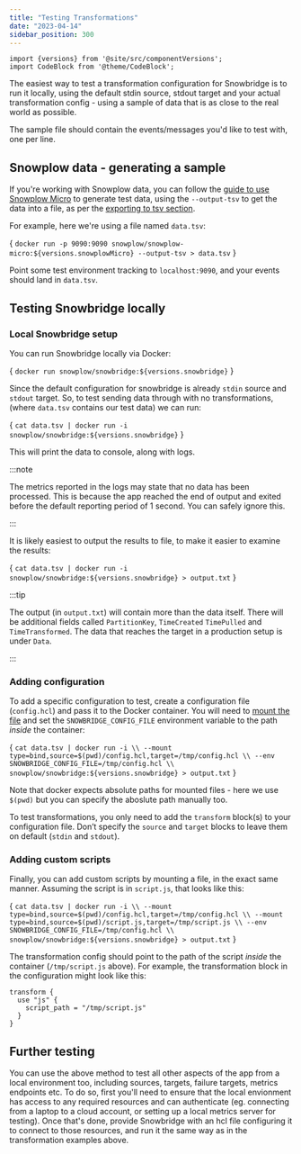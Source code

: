 ```yaml
---
title: "Testing Transformations"
date: "2023-04-14"
sidebar_position: 300
---
```


```mdx-code-block
import {versions} from '@site/src/componentVersions';
import CodeBlock from '@theme/CodeBlock';
```

The easiest way to test a transformation configuration for Snowbridge is to run it locally, using the default stdin source, stdout target and your actual transformation config - using a sample of data that is as close to the real world as possible.

The sample file should contain the events/messages you'd like to test with, one per line.

## Snowplow data - generating a sample

If you're working with Snowplow data, you can follow the [guide to use Snowplow Micro](/docs/getting-started-with-micro/basic-usage/index.md) to generate test data, using the `--output-tsv` to get the data into a file, as per the [exporting to tsv section](/docs/getting-started-with-micro/basic-usage/index.md#exporting-events-to-tsv).

For example, here we're using a file named `data.tsv`:

<CodeBlock language="bash">{
`docker run -p 9090:9090 snowplow/snowplow-micro:${versions.snowplowMicro} --output-tsv > data.tsv`
}</CodeBlock>

Point some test environment tracking to `localhost:9090`, and your events should land in `data.tsv`.

## Testing Snowbridge locally

### Local Snowbridge setup

You can run Snowbridge locally via Docker:

<CodeBlock language="bash">{
`docker run snowplow/snowbridge:${versions.snowbridge}`
}</CodeBlock>

Since the default configuration for snowbridge is already `stdin` source and `stdout` target. So, to test sending data through with no transformations, (where `data.tsv` contains our test data) we can run:

<CodeBlock language="bash">{
`cat data.tsv | docker run -i snowplow/snowbridge:${versions.snowbridge}`
}</CodeBlock>

This will print the data to console, along with logs.

:::note

The metrics reported in the logs may state that no data has been processed. This is because the app reached the end of output and exited before the default reporting period of 1 second. You can safely ignore this.

:::

It is likely easiest to output the results to file, to make it easier to examine the results:

<CodeBlock language="bash">{
`cat data.tsv | docker run -i snowplow/snowbridge:${versions.snowbridge} > output.txt`
}</CodeBlock>

:::tip

The output (in `output.txt`) will contain more than the data itself. There will be additional fields called `PartitionKey`, `TimeCreated` `TimePulled` and `TimeTransformed`. The data that reaches the target in a production setup is under `Data`.

:::

### Adding configuration

To add a specific configuration to test, create a configuration file (`config.hcl`) and pass it to the Docker container. You will need to [mount the file](https://docs.docker.com/storage/bind-mounts/) and set the `SNOWBRIDGE_CONFIG_FILE` environment variable to the path _inside_ the container:

<CodeBlock language="bash">{
`cat data.tsv | docker run -i \\
    --mount type=bind,source=$(pwd)/config.hcl,target=/tmp/config.hcl \\
    --env SNOWBRIDGE_CONFIG_FILE=/tmp/config.hcl \\
    snowplow/snowbridge:${versions.snowbridge} > output.txt`
}</CodeBlock>

Note that docker expects absolute paths for mounted files - here we use `$(pwd)` but you can specify the aboslute path manually too.

To test transformations, you only need to add the `transform` block(s) to your configuration file. Don’t specify the `source` and `target` blocks to leave them on default (`stdin` and `stdout`).

### Adding custom scripts

Finally, you can add custom scripts by mounting a file, in the exact same manner. Assuming the script is in `script.js`, that looks like this:

<CodeBlock language="bash">{
`cat data.tsv | docker run -i \\
    --mount type=bind,source=$(pwd)/config.hcl,target=/tmp/config.hcl \\
    --mount type=bind,source=$(pwd)/script.js,target=/tmp/script.js \\
    --env SNOWBRIDGE_CONFIG_FILE=/tmp/config.hcl \\
    snowplow/snowbridge:${versions.snowbridge} > output.txt`
}</CodeBlock>

The transformation config should point to the path of the script _inside_ the container (`/tmp/script.js` above). For example, the transformation block in the configuration might look like this:

```hcl
transform {
  use "js" {
    script_path = "/tmp/script.js"
  }
}
```

## Further testing

You can use the above method to test all other aspects of the app from a local environment too, including sources, targets, failure targets, metrics endpoints etc. To do so, first you'll need to ensure that the local envionment has access to any required resources and can authenticate (eg. connecting from a laptop to a cloud account, or setting up a local metrics server for testing). Once that's done, provide Snowbridge with an hcl file configuring it to connect to those resources, and run it the same way as in the transformation examples above.
